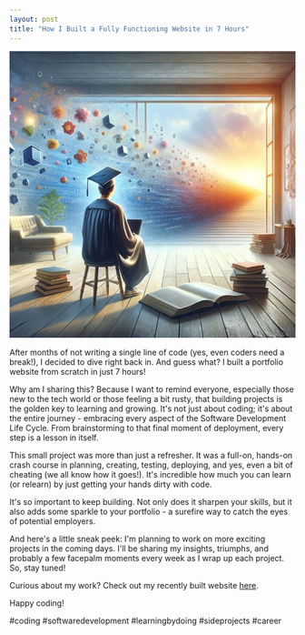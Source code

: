 ```yaml
---
layout: post
title: "How I Built a Fully Functioning Website in 7 Hours"
---
```

<img src="https://github.com/sarthak-p/portfolio/blob/gh-pages/assets/img/posts/code.jpeg?raw=true">

After months of not writing a single line of code (yes, even coders need a break!), I decided to dive right back in. And guess what? I built a portfolio website from scratch in just 7 hours!

Why am I sharing this? Because I want to remind everyone, especially those new to the tech world or those feeling a bit rusty, that building projects is the golden key to learning and growing. It's not just about coding; it's about the entire journey - embracing every aspect of the Software Development Life Cycle. From brainstorming to that final moment of deployment, every step is a lesson in itself.

This small project was more than just a refresher. It was a full-on, hands-on crash course in planning, creating, testing, deploying, and yes, even a bit of cheating (we all know how it goes!). It's incredible how much you can learn (or relearn) by just getting your hands dirty with code.

It's so important to keep building. Not only does it sharpen your skills, but it also adds some sparkle to your portfolio - a surefire way to catch the eyes of potential employers. 

And here's a little sneak peek: I'm planning to work on more exciting projects in the coming days. I'll be sharing my insights, triumphs, and probably a few facepalm moments every week as I wrap up each project. So, stay tuned!

Curious about my work? Check out my recently built website <a href="https://lnkd.in/gPvpwTXp" target="_blank">here</a>.

Happy coding!

#coding #softwaredevelopment #learningbydoing #sideprojects #career